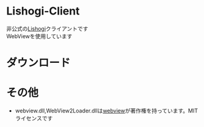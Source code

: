 # Lishogi-Client
非公式の[Lishogi](https://lishogi.org/)クライアントです   
WebViewを使用しています
# ダウンロード

# その他
* webview.dll,WebView2Loader.dllは[webview](https://github.com/webview/webview)が著作権を持っています。MITライセンスです

